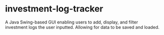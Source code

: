 # investment-log-tracker
A Java Swing-based GUI enabling users to add, display, and filter investment logs the user inputted. Allowing for data to be saved and loaded.
